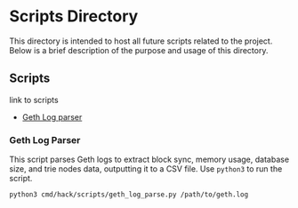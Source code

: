# Scripts Directory

This directory is intended to host all future scripts related to the project. Below is a brief description of the purpose and usage of this directory.

## Scripts

<!-- list for faster access in the future I guess ? -->
link to scripts

- [Geth Log parser](#geth-log-parser)

### Geth Log Parser

This script parses Geth logs to extract block sync, memory usage, database size, and trie nodes data, outputting it to a CSV file. Use `python3` to run the script.

```sh
python3 cmd/hack/scripts/geth_log_parse.py /path/to/geth.log
```
